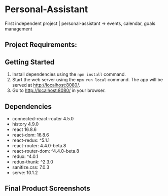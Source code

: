 # Personal-Assistant

First independent project | personal-assistant -> events, calendar, goals management

## Project Requirements:


## Getting Started

1. Install dependencies using the `npm install` command.
2. Start the web server using the `npm run local` command. The app will be served at <http://localhost:8080/>.
3. Go to <http://localhost:8080/> in your browser.

## Dependencies

- connected-react-router 4.5.0
- history 4.9.0
- react 16.8.6
- react-dom: 16.8.6
- react-redux: ^5.1.1
- react-router: 4.4.0-beta.8
- react-router-dom: ^4.4.0-beta.8
- redux: ^4.0.1
- redux-thunk: ^2.3.0
- sanitize.css: 7.0.3
- serve: 10.1.2

## Final Product Screenshots

